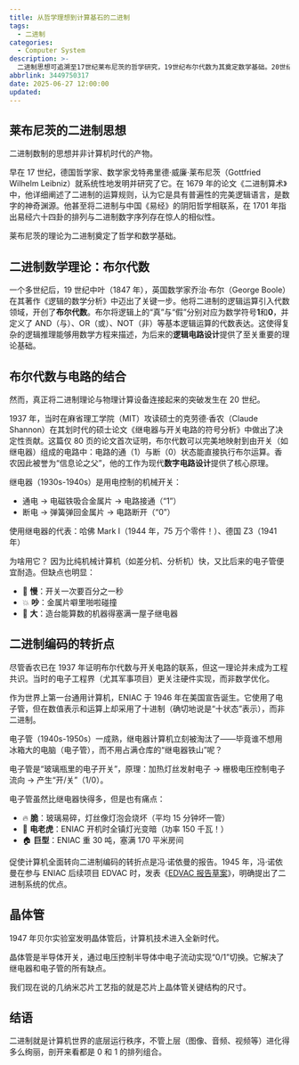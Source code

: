 ```yaml
---
title: 从哲学理想到计算基石的二进制
tags:
  - 二进制
categories:
  - Computer System
description: >-
  二进制思想可追溯至17世纪莱布尼茨的哲学研究，19世纪布尔代数为其奠定数学基础。20世纪香农将布尔代数与电路结合，实现了二进制物理应用。早期计算机如ENIAC采用十进制，直到冯·诺依曼报告确立了二进制编码的优势。晶体管发明后，二进制成为计算机底层运行秩序，尽管上层应用日益复杂，其本质仍是0和1的排列组合。这一演进揭示了数字技术的哲学与工程双重渊源。
abbrlink: 3449750317
date: 2025-06-27 12:00:00
updated:
---
```

## 莱布尼茨的二进制思想

二进制数制的思想并非计算机时代的产物。

早在 17 世纪，德国哲学家、数学家戈特弗里德·威廉·莱布尼茨（Gottfried Wilhelm Leibniz）就系统性地发明并研究了它。在 1679 年的论文《二进制算术》中，他详细阐述了二进制的运算规则，认为它是具有普遍性的完美逻辑语言，是数字的神奇渊源。他甚至将二进制与中国《易经》的阴阳哲学相联系，在 1701 年指出易经六十四卦的排列与二进制数字序列存在惊人的相似性。

莱布尼茨的理论为二进制奠定了哲学和数学基础。

## 二进制数学理论：布尔代数

一个多世纪后，19 世纪中叶（1847 年），英国数学家乔治·布尔（George Boole）在其著作《逻辑的数学分析》中迈出了关键一步。他将二进制的逻辑运算引入代数领域，开创了**布尔代数**。布尔将逻辑上的“真”与“假”分别对应为数学符号**1**和**0**，并定义了 AND（与）、OR（或）、NOT（非）等基本逻辑运算的代数表达。这使得复杂的逻辑推理能够用数学方程来描述，为后来的**逻辑电路设计**提供了至关重要的理论基础。

## 布尔代数与电路的结合

然而，真正将二进制理论与物理计算设备连接起来的突破发生在 20 世纪。

1937 年，当时在麻省理工学院（MIT）攻读硕士的克劳德·香农（Claude Shannon）在其划时代的硕士论文《继电器与开关电路的符号分析》中做出了决定性贡献。这篇仅 80 页的论文首次证明，布尔代数可以完美地映射到由开关（如继电器）组成的电路中：电路的通（1）与断（0）状态能直接执行布尔运算。香农因此被誉为“信息论之父”，他的工作为现代**数字电路设计**提供了核心原理。

继电器（1930s-1940s）是用电控制的机械开关：

- 通电 → 电磁铁吸合金属片 → 电路接通（“1”）
- 断电 → 弹簧弹回金属片 → 电路断开（“0”）

使用继电器的代表：哈佛 Mark I（1944 年，75 万个零件！）、德国 Z3（1941 年）

为啥用它？ 因为比纯机械计算机（如差分机、分析机）快，又比后来的电子管便宜耐造。但缺点也明显：

- 🐌 **慢**：开关一次要百分之一秒
- 💥 **吵**：金属片噼里啪啦碰撞
- 🌌 **大**：造台能算数的机器得塞满一屋子继电器

## 二进制编码的转折点

尽管香农已在 1937 年证明布尔代数与开关电路的联系，但这一理论并未成为工程共识。当时的电子工程界（尤其军事项目）更关注硬件实现，而非数学优化。

作为世界上第一台通用计算机，ENIAC 于 1946 年在美国宣告诞生。它使用了电子管，但在数值表示和运算上却采用了十进制（确切地说是“十状态”表示），而非二进制。 

电子管（1940s-1950s）一成熟，继电器计算机立刻被淘汰了——毕竟谁不想用冰箱大的电脑（电子管），而不用占满仓库的“继电器铁山”呢？

电子管是“玻璃瓶里的电子开关”，原理：加热灯丝发射电子 → 栅极电压控制电子流向 → 产生“开/关”（1/0）。

电子管虽然比继电器快得多，但是也有痛点：

- 🔥 **脆**：玻璃易碎，灯丝像灯泡会烧坏（平均 15 分钟坏一管）
- 🔌 **电老虎**：ENIAC 开机时全镇灯光变暗（功率 150 千瓦！）
- 🏠 **巨型**：ENIAC 重 30 吨，塞满 170 平米房间

促使计算机全面转向二进制编码的转折点是冯·诺依曼的报告。1945 年，冯·诺依曼在参与 ENIAC 后续项目 EDVAC 时，发表《[EDVAC 报告草案](http://edvac.foofun.cn/zh/)》，明确提出了二进制系统的优点。

## 晶体管

1947 年贝尔实验室发明晶体管后，计算机技术进入全新时代。

晶体管是半导体开关，通过电压控制半导体中电子流动实现“0/1”切换。它解决了继电器和电子管的所有缺点。

我们现在说的几纳米芯片工艺指的就是芯片上晶体管关键结构的尺寸。

## 结语

二进制就是计算机世界的底层运行秩序，不管上层（图像、音频、视频等）进化得多么绚丽，剖开来看都是 0 和 1 的排列组合。